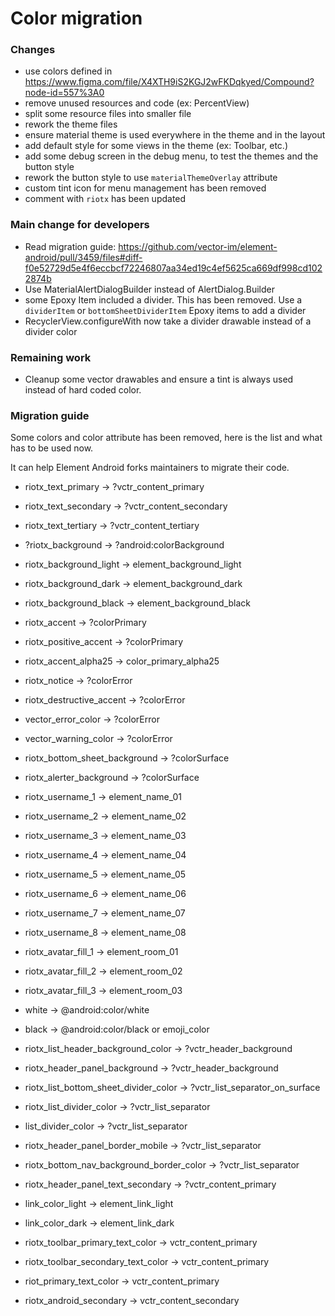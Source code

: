 # Color migration

<!--- TOC -->
<!--- END -->

### Changes

- use colors defined in https://www.figma.com/file/X4XTH9iS2KGJ2wFKDqkyed/Compound?node-id=557%3A0
- remove unused resources and code (ex: PercentView)
- split some resource files into smaller file
- rework the theme files
- ensure material theme is used everywhere in the theme and in the layout
- add default style for some views in the theme (ex: Toolbar, etc.)
- add some debug screen in the debug menu, to test the themes and the button style
- rework the button style to use `materialThemeOverlay` attribute
- custom tint icon for menu management has been removed
- comment with `riotx` has been updated

### Main change for developers

- Read migration guide: https://github.com/vector-im/element-android/pull/3459/files#diff-f0e52729d5e4f6eccbcf72246807aa34ed19c4ef5625ca669df998cd1022874b
- Use MaterialAlertDialogBuilder instead of AlertDialog.Builder
- some Epoxy Item included a divider. This has been removed. Use a `dividerItem` or `bottomSheetDividerItem` Epoxy items to add a divider
- RecyclerView.configureWith now take a divider drawable instead of a divider color

### Remaining work

- Cleanup some vector drawables and ensure a tint is always used instead of hard coded color.

### Migration guide

Some colors and color attribute has been removed, here is the list and what has to be used now.

It can help Element Android forks maintainers to migrate their code.

- riotx_text_primary -> ?vctr_content_primary
- riotx_text_secondary -> ?vctr_content_secondary
- riotx_text_tertiary -> ?vctr_content_tertiary

- ?riotx_background -> ?android:colorBackground
- riotx_background_light -> element_background_light
- riotx_background_dark -> element_background_dark
- riotx_background_black -> element_background_black

- riotx_accent -> ?colorPrimary
- riotx_positive_accent -> ?colorPrimary
- riotx_accent_alpha25 -> color_primary_alpha25
- riotx_notice -> ?colorError
- riotx_destructive_accent -> ?colorError
- vector_error_color -> ?colorError
- vector_warning_color -> ?colorError

- riotx_bottom_sheet_background -> ?colorSurface
- riotx_alerter_background -> ?colorSurface

- riotx_username_1 -> element_name_01
- riotx_username_2 -> element_name_02
- riotx_username_3 -> element_name_03
- riotx_username_4 -> element_name_04
- riotx_username_5 -> element_name_05
- riotx_username_6 -> element_name_06
- riotx_username_7 -> element_name_07
- riotx_username_8 -> element_name_08

- riotx_avatar_fill_1 -> element_room_01
- riotx_avatar_fill_2 -> element_room_02
- riotx_avatar_fill_3 -> element_room_03

- white -> @android:color/white
- black -> @android:color/black or emoji_color

- riotx_list_header_background_color -> ?vctr_header_background
- riotx_header_panel_background -> ?vctr_header_background
- riotx_list_bottom_sheet_divider_color -> ?vctr_list_separator_on_surface
- riotx_list_divider_color -> ?vctr_list_separator
- list_divider_color -> ?vctr_list_separator
- riotx_header_panel_border_mobile -> ?vctr_list_separator
- riotx_bottom_nav_background_border_color -> ?vctr_list_separator
- riotx_header_panel_text_secondary -> ?vctr_content_primary

- link_color_light -> element_link_light
- link_color_dark -> element_link_dark

- riotx_toolbar_primary_text_color -> vctr_content_primary
- riotx_toolbar_secondary_text_color -> vctr_content_primary
- riot_primary_text_color -> vctr_content_primary

- riotx_android_secondary -> vctr_content_secondary
